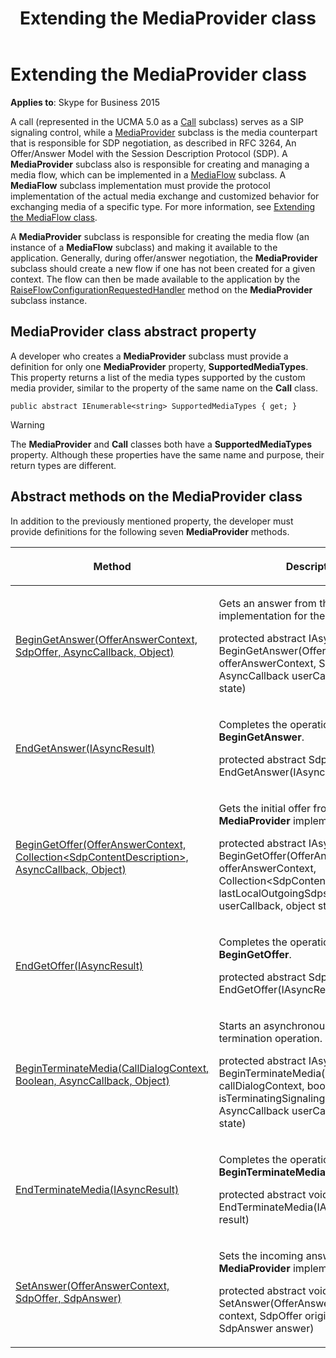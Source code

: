 ﻿---
title: Extending the MediaProvider class
TOCTitle: Extending the MediaProvider class
ms:assetid: c3f53f4e-561d-4b00-bebd-8db4f3f1f0cc
ms:mtpsurl: https://msdn.microsoft.com/en-us/library/Dn466099(v=office.16)
ms:contentKeyID: 65240019
ms.date: 07/27/2015
mtps_version: v=office.16
---

# Extending the MediaProvider class


**Applies to**: Skype for Business 2015

A call (represented in the UCMA 5.0 as a [Call](https://msdn.microsoft.com/en-us/library/hh384235\(v=office.16\)) subclass) serves as a SIP signaling control, while a [MediaProvider](https://msdn.microsoft.com/en-us/library/hh383767\(v=office.16\)) subclass is the media counterpart that is responsible for SDP negotiation, as described in RFC 3264, An Offer/Answer Model with the Session Description Protocol (SDP). A **MediaProvider** subclass also is responsible for creating and managing a media flow, which can be implemented in a [MediaFlow](https://msdn.microsoft.com/en-us/library/hh366262\(v=office.16\)) subclass. A **MediaFlow** subclass implementation must provide the protocol implementation of the actual media exchange and customized behavior for exchanging media of a specific type. For more information, see [Extending the MediaFlow class](extending-the-mediaflow-class.md).

A **MediaProvider** subclass is responsible for creating the media flow (an instance of a **MediaFlow** subclass) and making it available to the application. Generally, during offer/answer negotiation, the **MediaProvider** subclass should create a new flow if one has not been created for a given context. The flow can then be made available to the application by the [RaiseFlowConfigurationRequestedHandler](https://msdn.microsoft.com/en-us/library/hh350168\(v=office.16\)) method on the **MediaProvider** subclass instance.

## MediaProvider class abstract property

A developer who creates a **MediaProvider** subclass must provide a definition for only one **MediaProvider** property, **SupportedMediaTypes**. This property returns a list of the media types supported by the custom media provider, similar to the property of the same name on the **Call** class.

    public abstract IEnumerable<string> SupportedMediaTypes { get; }


> [!WARNING]
> <P>The <STRONG>MediaProvider</STRONG> and <STRONG>Call</STRONG> classes both have a <STRONG>SupportedMediaTypes</STRONG> property. Although these properties have the same name and purpose, their return types are different.</P>



## Abstract methods on the MediaProvider class

In addition to the previously mentioned property, the developer must provide definitions for the following seven **MediaProvider** methods.

<table>
<colgroup>
<col style="width: 50%" />
<col style="width: 50%" />
</colgroup>
<thead>
<tr class="header">
<th><p>Method</p></th>
<th><p>Description</p></th>
</tr>
</thead>
<tbody>
<tr class="odd">
<td><p><a href="https://msdn.microsoft.com/en-us/library/hh384479(v=office.16)">BeginGetAnswer(OfferAnswerContext, SdpOffer, AsyncCallback, Object)</a></p></td>
<td><p>Gets an answer from the <strong>MediaProvider</strong> implementation for the incoming offer.</p>
<p>protected abstract IAsyncResult BeginGetAnswer(OfferAnswerContext offerAnswerContext, SdpOffer offer, AsyncCallback userCallback, object state)</p></td>
</tr>
<tr class="even">
<td><p><a href="https://msdn.microsoft.com/en-us/library/hh383856(v=office.16)">EndGetAnswer(IAsyncResult)</a></p></td>
<td><p>Completes the operation started by <strong>BeginGetAnswer</strong>.</p>
<p>protected abstract SdpAnswer EndGetAnswer(IAsyncResult result)</p></td>
</tr>
<tr class="odd">
<td><p><a href="https://msdn.microsoft.com/en-us/library/hh366051(v=office.16)">BeginGetOffer(OfferAnswerContext, Collection&lt;SdpContentDescription&gt;, AsyncCallback, Object)</a></p></td>
<td><p>Gets the initial offer from the <strong>MediaProvider</strong> implementation.</p>
<p>protected abstract IAsyncResult BeginGetOffer(OfferAnswerContext offerAnswerContext, Collection&lt;SdpContentDescription&gt; lastLocalOutgoingSdps, AsyncCallback userCallback, object state)</p></td>
</tr>
<tr class="even">
<td><p><a href="https://msdn.microsoft.com/en-us/library/hh382852(v=office.16)">EndGetOffer(IAsyncResult)</a></p></td>
<td><p>Completes the operation started by <strong>BeginGetOffer</strong>.</p>
<p>protected abstract SdpOffer EndGetOffer(IAsyncResult result)</p></td>
</tr>
<tr class="odd">
<td><p><a href="https://msdn.microsoft.com/en-us/library/hh350188(v=office.16)">BeginTerminateMedia(CallDialogContext, Boolean, AsyncCallback, Object)</a></p></td>
<td><p>Starts an asynchronous media termination operation.</p>
<p>protected abstract IAsyncResult BeginTerminateMedia(CallDialogContext callDialogContext, bool isTerminatingSignalingSession, AsyncCallback userCallback, object state)</p></td>
</tr>
<tr class="even">
<td><p><a href="https://msdn.microsoft.com/en-us/library/hh349351(v=office.16)">EndTerminateMedia(IAsyncResult)</a></p></td>
<td><p>Completes the operation started by <strong>BeginTerminateMedia</strong>.</p>
<p>protected abstract void EndTerminateMedia(IAsyncResult result)</p></td>
</tr>
<tr class="odd">
<td><p><a href="https://msdn.microsoft.com/en-us/library/hh382509(v=office.16)">SetAnswer(OfferAnswerContext, SdpOffer, SdpAnswer)</a></p></td>
<td><p>Sets the incoming answer on the <strong>MediaProvider</strong> implementation.</p>
<p>protected abstract void SetAnswer(OfferAnswerContext context, SdpOffer originalOffer, SdpAnswer answer)</p></td>
</tr>
</tbody>
</table>

